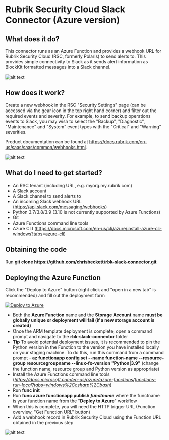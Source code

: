 # Rubrik Security Cloud Slack Connector (Azure version)

## What does it do?

This connector runs as an Azure Function and provides a webhook URL for Rubrik Security Cloud (RSC, formerly Polaris) to send alerts to. This provides simple connectivity to Slack as it sends alert information as BlockKit formatted messages into a Slack channel.

![alt text](https://github.com/chrisbeckett/rbk-slack-webhook/blob/main/slack-event.png "Slack screenshot")

## How does it work?

Create a new webhook in the RSC "Security Settings" page (can be accessed via the gear icon in the top right hand corner) and filter out the required events and severity. For example, to send backup operations events to Slack, you may wish to select the "Backup", "Diagnostic", "Maintenance" and "System" event types with the "Critical" and "Warning" severities.

Product documentation can be found at https://docs.rubrik.com/en-us/saas/saas/common/webhooks.html.

![alt text](https://github.com/chrisbeckett/rbk-slack-webhook/blob/main/slack-connector-architecture.png "Architecture overview")

## What do I need to get started?

- An RSC tenant (including URL, e.g. myorg.my.rubrik.com)
- A Slack account
- A Slack channel to send alerts to
- An incoming Slack webhook URL (https://api.slack.com/messaging/webhooks)
- Python 3.7/3.8/3.9 (3.10 is not currently supported by Azure Functions)
- Git
- Azure Functions command line tools
- Azure CLI (https://docs.microsoft.com/en-us/cli/azure/install-azure-cli-windows?tabs=azure-cli)

## Obtaining the code

Run **git clone https://github.com/chrisbeckett/rbk-slack-connector.git**

## Deploying the Azure Function

Click the "Deploy to Azure" button (right click and "open in a new tab" is recommended) and fill out the deployment form

[![Deploy to Azure](https://aka.ms/deploytoazurebutton)](https://portal.azure.com/#create/Microsoft.Template/uri/https://raw.githubusercontent.com/MStenke/rbk-slack-webhook/main/deployment-template.json)

- Both the **Azure Function** name and the **Storage Account** name **must be globally unique or deployment will fail (if a new storage account is created)**
- Once the ARM template deployment is complete, open a command prompt and navigate to the **rbk-slack-connector** folder
- **Tip** To avoid potential deployment issues, it is recommended to pin the Python version in the Function to the version you have installed locally on your staging machine. To do this, run this command from a command prompt - **az functionapp config set --name function-name --resource-group resourcegroupname --linux-fx-version "Python|3.9"** (change the function name, resource group and Python version as appropriate)
- Install the Azure Functions command line tools (*https://docs.microsoft.com/en-us/azure/azure-functions/functions-run-local?tabs=windows%2Ccsharp%2Cbash*)
- Run **func init**
- Run **func azure functionapp publish _functname_** where the functname is your function name from the "**Deploy to Azure**" workflow
- When this is complete, you will need the HTTP trigger URL (Function overview, "Get Function URL" button)
- Add a webhook record in Rubrik Security Cloud using the Function URL obtained in the previous step

![alt text](https://github.com/chrisbeckett/rbk-slack-webhook/blob/main/slack-webhook-config.png "Slack Webhook Config")


